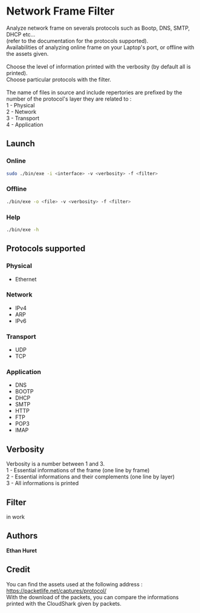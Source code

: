 # Network Frame Filter

Analyze network frame on severals protocols such as Bootp, DNS, SMTP, DHCP etc... <br />
(refer to the documentation for the protocols supported). <br />
Availabilities of analyzing online frame on your Laptop's port, or offline with the assets given. <br />
<br />
Choose the level of information printed with the verbosity (by default all is printed). <br />
Choose particular protocols with the filter. <br />
<br />
The name of files in source and include repertories are prefixed by the number of the protocol's layer they are related to : <br />
1 - Physical <br />
2 - Network <br />
3 - Transport <br />
4 - Application <br />

## Launch

### Online

```bash
sudo ./bin/exe -i <interface> -v <verbosity> -f <filter>
```

### Offline

```bash
./bin/exe -o <file> -v <verbosity> -f <filter>
```

### Help

```bash
./bin/exe -h
```

## Protocols supported

### Physical

- Ethernet

### Network

- IPv4
- ARP
- IPv6

### Transport

- UDP
- TCP

### Application

- DNS
- BOOTP
- DHCP
- SMTP
- HTTP
- FTP
- POP3
- IMAP

## Verbosity

Verbosity is a number between 1 and 3. <br />
1 - Essential informations of the frame (one line by frame) <br />
2 - Essential informations and their complements (one line by layer)<br />
3 - All informations is printed<br />

## Filter

in work

## Authors

**Ethan Huret**

## Credit

You can find the assets used at the following address : <br />
<https://packetlife.net/captures/protocol/> <br />
With the download of the packets, you can compare the informations printed with the CloudShark given by packets. <br />
